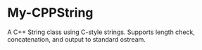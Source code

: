 # My-CPPString
A C++ String class using C-style strings. Supports length check, concatenation, and output to standard ostream.
